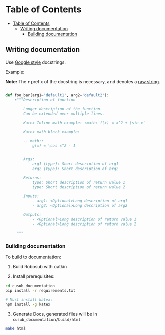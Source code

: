 
# Table of Contents


- [Table of Contents](#table-of-contents)
    - [Writing documentation](#writing-documentation)
      - [Building documentation](#building-documentation)
 



## Writing documentation

Use [Google style](http://sphinxcontrib-napoleon.readthedocs.io/en/latest/example_google.html)
docstrings.

Example:

**Note:** The `r` prefix of the docstring is necessary, and denotes a [raw string](https://docs.python.org/2/reference/lexical_analysis.html#string-literals).
```python

def foo_bar(arg1='default1', arg2='default2'):
    r"""Description of function

        Longer description of the function.
        Can be extended over multiple lines.

        Katex Inline math example: :math:`f(x) = x^2 + \sin x`

        Katex math block example:

        .. math::
            g(x) = \cos x^2 - 1


        Args:
            arg1 (type): Short description of arg1
            arg2 (type): Short description of arg2

        Returns:
            type: Short description of return value 1
            type: Short description of return value 2 

        Inputs:
            - arg1: <Optional>Long description of arg1
            - arg2: <Optional>Long description of arg2

        Outputs:
            - <Optional>Long description of return value 1
            - <Optional>Long description of return value 2

     """
```



### Building documentation

To build to documentation:

1. Build Robosub with catkin

2. Install prerequisites:

```bash
cd cusub_documentation
pip install -r requirements.txt

# Must install katex:
npm install -g katex
```

3. Generate Docs, generated files will be in `cusub_documentation/build/html`

```bash
make html
```

